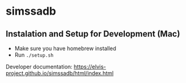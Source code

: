 # simssadb

## Instalation and Setup for Development (Mac)

* Make sure you have homebrew installed
* Run ``./setup.sh``

Developer documentation: https://elvis-project.github.io/simssadb/html/index.html
